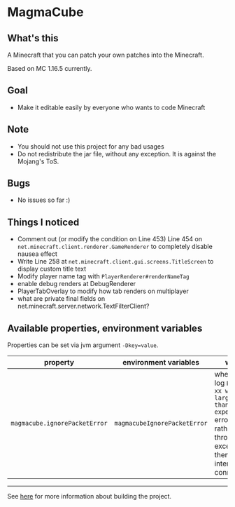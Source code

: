 # MagmaCube

## What's this

A Minecraft that you can patch your own patches into the Minecraft.

Based on MC 1.16.5 currently.

## Goal
- Make it editable easily by everyone who wants to code Minecraft

## Note
- You should not use this project for any bad usages
- Do not redistribute the jar file, without any exception. It is against the Mojang's ToS.

## Bugs
- No issues so far :)

## Things I noticed
- Comment out (or modify the condition on Line 453) Line 454 on `net.minecraft.client.renderer.GameRenderer` to completely disable nausea effect
- Write Line 258 at `net.minecraft.client.gui.screens.TitleScreen` to display custom title text
- Modify player name tag with `PlayerRenderer#renderNameTag`
- enable debug renders at DebugRenderer
- PlayerTabOverlay to modify how tab renders on multiplayer
- what are private final fields on net.minecraft.server.network.TextFilterClient?

## Available properties, environment variables
Properties can be set via jvm argument `-Dkey=value`.

| property | environment variables | what |
| --- | --- | --- |
| `magmacube.ignorePacketError` | `magmacubeIgnorePacketError` | whether to log `Packet xx was larger than I expected` errors, rather than throwing exception then interrupting connection |

----

See [here](https://github.com/acrylic-style/MagmaCube/blob/master/CONTRIBUTING.md) for more information about building the project.
